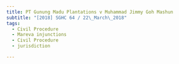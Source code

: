 ```yaml
---
title: PT Gunung Madu Plantations v Muhammad Jimmy Goh Mashun 
subtitle: "[2018] SGHC 64 / 22\_March\_2018"
tags:
  - Civil Procedure
  - Mareva injunctions
  - Civil Procedure
  - jurisdiction

---
```


